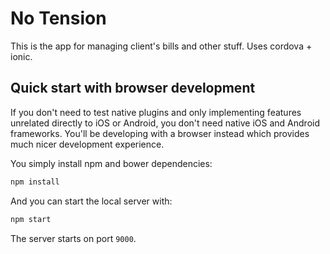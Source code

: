# No Tension

This is the app for managing client's bills and other stuff. Uses
cordova + ionic.

## Quick start with browser development

If you don't need to test native plugins and only implementing
features unrelated directly to iOS or Android, you don't need native
iOS and Android frameworks. You'll be developing with a browser
instead which provides much nicer development experience.

You simply install npm and bower dependencies:

```sh
npm install
```

And you can start the local server with:

```sh
npm start
```

The server starts on port `9000`.